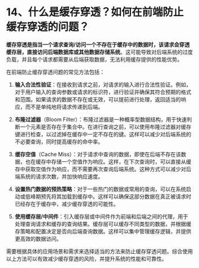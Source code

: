 # 14、什么是缓存穿透？如何在前端防止缓存穿透的问题？

**缓存穿透是指当一个请求查询/访问一个不存在于缓存中的数据时，该请求会穿透缓存层，直接访问后端数据库或其他数据存储系统**。这可能导致对后端系统的过度负载，并且每个请求都需要从后端获取数据，无法利用缓存提供的性能优势。

在前端防止缓存穿透问题的常见方法包括：

1. **输入合法性验证**：在接收到请求之前，对请求的输入进行合法性验证。例如，对于用户输入的查询参数或请求的标识符，进行验证并确保其符合预期的格式和范围。如果请求的数据不存在或无效，可以提前进行处理，返回适当的响应，而不是单纯地将请求传递到后端。

2. **布隆过滤器**（Bloom Filter）：布隆过滤器是一种概率型数据结构，用于快速判断一个元素是否存在于集合中。在进行查询之前，可以使用布隆过滤器对缓存键进行检查，以过滤掉在缓存中一定不存在的键。这样可以减少对后端系统的不必要查询，同时提高缓存的命中率。

3. **缓存空值**（Cache Miss）：对于请求中查询的数据，即使在后端不存在该数据，也在缓存中存储一个空值作为响应。这样，在下次查询时，可以直接从缓存中获取空值作为响应，而不需要再次查询后端系统。这种方式可以减少对后端系统的请求次数，并加快响应速度。

4. **设置热门数据的预热策略**：对于一些热门的数据或常用的查询，可以在系统启动或低峰期预先将其加载到缓存中。这样可以确保这部分数据在真正被请求时已经存在于缓存中，减少缓存穿透的可能性。

5. **使用缓存层/中间件**：引入缓存层或中间件作为前端和后端之间的代理，用于处理查询请求和缓存的查询结果。缓存层可以缓存不同类型的数据，并根据缓存策略和配置决定是否向后端查询数据。这样可以集中管理缓存逻辑，并提供更高效的数据访问。

需要根据具体的应用场景和需求来选择适当的方法来防止缓存穿透问题。综合使用以上方法可以有效减少缓存穿透的风险，并提升系统的性能和可靠性。
